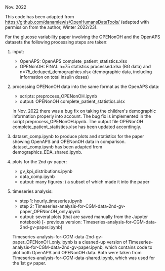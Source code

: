 Nov. 2022

This code has been adapted from https://github.com/danamlewis/OpenHumansDataTools/ (adapted with permission from the author, Winter 2022/23).

For the glucose variability paper involving the OPENonOH and the OpenAPS datasets the following processing steps are taken:
1. input:
    - OpenAPS: OpenAPS complete_patient_statistics.xlsx
    - OPENonOH: FINAL n=75 statistics processed.xlsx (BG data) and n=75_deduped_demographics.xlsx (demographic data, including information on total insulin doses)

2. processing OPENonOH data into the same format as the OpenAPS data:
    - scripts: preprocess_OPENonOH.ipynb 
    - output: OPENonOH complete_patient_statistics.xlsx

    In Nov. 2022 there was a bug fix on taking the children's demographic information properly into account. The bug fix is implemented in the script preprocess_OPENonOH.ipynb. The output file OPENonOH complete_patient_statistics.xlsx has been updated accordingly.

3. dataset_comp.ipynb to produce plots and statistics for the paper showing OpenAPS and OPENonOH data in comparison.
dataset_comp.ipynb has been adapted from demographics_EDA_shared.ipynb.

4. plots for the 2nd gv paper:
    - gv_kpi_distributions.ipynb
    - data_comp.ipynb
    - output: many figures :) a subset of which made it into the paper

5. timeseries analysis:
    - step 1: hourly_timeseries.ipynb
    - step 2: Timeseries-analysis-for-CGM-data-2nd-gv-paper_OPENonOH_only.ipynb
    - output: several plots (that are saved manually from the Jupyter notebook)
    [- previous version: Timeseries-analysis-for-CGM-data-2nd-gv-paper.ipynb]

    Timeseries-analysis-for-CGM-data-2nd-gv-paper_OPENonOH_only.ipynb is a cleaned-up version of Timeseries-analysis-for-CGM-data-2nd-gv-paper.ipynb, which contains code to plot both OpenAPS and OPENonOH data. 
    Both were taken from Timeseries-analysis-for-CGM-data-shared.ipynb, which was used for the 1st gv paper.